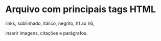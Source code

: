 # Arquivo com principais tags HTML

links, sublinhado, itálico, negrito, h1 ao h6,

inserir imagens, citações e parágrafos.
